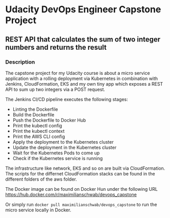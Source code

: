 # Udacity DevOps Engineer Capstone Project

## REST API that calculates the sum of two integer numbers and returns the result

### Description
The capstone project for my Udacity course is about a micro service application with a rolling deployment via Kubernetes in combination with Jenkins, CloudFormation, EKS and my own tiny app which exposes a REST API to sum up two integers via a POST request.

The Jenkins CI/CD pipeline executes the following stages:
- Linting the Dockerfile
- Build the Dockerfile
- Push the Dockerfile to Docker Hub
- Print the kubectl config
- Print the kubectl context
- Print the AWS CLI config
- Apply the deployment to the Kubernetes cluster
- Update the deployment in the Kubernetes cluster
- Wait for the Kubernetes Pods to come up
- Check if the Kubernetes service is running

The infrastructure like network, EKS and so on are built via CloudFormation. The scripts for the differnet CloudFormation stacks can be found in the different folders of the aws folder.

The Docker image can be found on Docker Hun under the following URL https://hub.docker.com/r/maximilianschwab/devops_capstone

Or simply run `docker pull maximilianschwab/devops_capstone` to run the micro service locally in Docker.